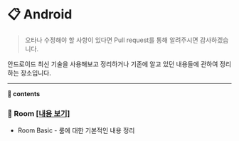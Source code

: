 # __:clipboard: Android__
> 오타나 수정해야 할 사항이 있다면 Pull request를 통해 알려주시면 감사하겠습니다.

안드로이드 최신 기술을 사용해보고 정리하거나 기존에 알고 있던 내용들에 관하여 정리하는 장소입니다.
***

__:notebook: contents__

### __:seedling: Room__ [[내용 보기]](https://github.com/seungrokoh/TIL/tree/master/Android/Room/README.md)

* Room Basic - 룸에 대한 기본적인 내용 정리
